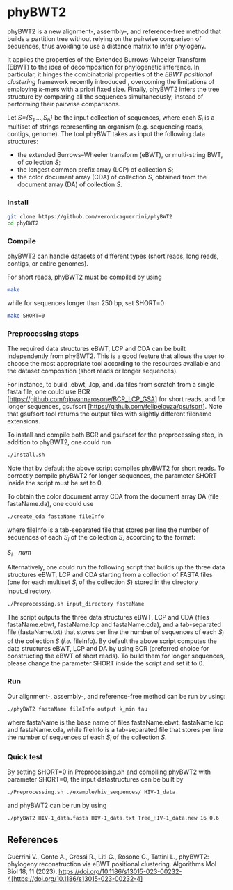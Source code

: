 # phyBWT2

phyBWT2 is a new alignment-, assembly-, and reference-free method that builds a partition tree without relying on the pairwise comparison of sequences, thus avoiding to use a distance matrix to infer phylogeny.

It applies the properties of the Extended Burrows-Wheeler Transform (EBWT) to the idea of decomposition for phylogenetic inference. 
In particular, it hinges the combinatorial properties of the *EBWT positional clustering* framework recently introduced , overcoming the limitations of employing *k*-mers with a priori fixed size. 
Finally, phyBWT2 infers the tree structure by comparing all the sequences simultaneously, instead of performing their pairwise comparisons.

Let *S={S<sub>1</sub>,...,S<sub>n</sub>}* be the input collection of sequences, where each *S<sub>i</sub>* is a multiset of strings representing an organism (e.g. sequencing reads, contigs, genome). The tool phyBWT takes as input the following data structures:
- the extended Burrows–Wheeler transform (eBWT), or multi-string BWT, of collection *S*;
- the longest common prefix array (LCP) of collection *S*;
- the color document array (CDA) of collection *S*, obtained from the document array (DA) of collection *S*.

### Install

```sh
git clone https://github.com/veronicaguerrini/phyBWT2
cd phyBWT2
```

### Compile
phyBWT2 can handle datasets of different types (short reads, long reads, contigs, or entire genomes). 

For short reads, phyBWT2 must be compiled by using

```sh
make
```
while for sequences longer than 250 bp, set SHORT=0

```sh
make SHORT=0
```

### Preprocessing steps

The required data structures eBWT, LCP and CDA can be built independently from phyBWT2. 
This is a good feature that allows the user to choose the most appropriate tool according to the resources available and the dataset composition (short reads or longer sequences).

For instance, to build .ebwt, .lcp, and .da files from scratch from a single fasta file, one could use BCR [https://github.com/giovannarosone/BCR_LCP_GSA] for short reads, and for longer sequences, gsufsort [https://github.com/felipelouza/gsufsort]. Note that gsufsort tool returns the output files with slightly different filename extensions.

To install and compile both BCR and gsufsort for the preprocessing step, in addition to phyBWT2, one could run

```sh
./Install.sh
```
Note that by default the above script compiles phyBWT2 for short reads. To correctly compile phyBWT2 for longer sequences, the parameter SHORT inside the script must be set to 0.

To obtain the color document array CDA from the document array DA (file fastaName.da), one could use

```sh
./create_cda fastaName fileInfo
```
where fileInfo is a tab-separated file that stores per line the number of sequences of each *S<sub>i</sub>* of the collection *S*, according to the format:

*S<sub>i</sub>&emsp;num*

Alternatively, one could run the following script that builds up the three data structures eBWT, LCP and CDA starting from a collection of FASTA files (one for each multiset *S<sub>i</sub>* of the collection *S*) stored in the directory input_directory.

```sh
./Preprocessing.sh input_directory fastaName
```

The script outputs the three data structures eBWT, LCP and CDA (files fastaName.ebwt, fastaName.lcp and fastaName.cda), and a tab-separated file (fastaName.txt) that stores per line the number of sequences of each *S<sub>i</sub>* of the collection *S* (*i.e.* fileInfo). 
By default the above script computes the data structures eBWT, LCP and DA by using BCR (preferred choice for constructing the eBWT of short reads). To build them for longer sequences, please change the parameter SHORT inside the script and set it to 0.

### Run

Our alignment-, assembly-, and reference-free method can be run by using:

```sh
./phyBWT2 fastaName fileInfo output k_min tau
```
where fastaName is the base name of files fastaName.ebwt, fastaName.lcp and fastaName.cda, while fileInfo is a tab-separated file that stores per line the number of sequences of each *S<sub>i</sub>* of the collection *S*.

### Quick test

By setting SHORT=0 in Preprocessing.sh and compiling phyBWT2 with parameter SHORT=0, the input datastructures can be built by

```sh
./Preprocessing.sh ./example/hiv_sequences/ HIV-1_data
```
and phyBWT2 can be run by using

```sh
./phyBWT2 HIV-1_data.fasta HIV-1_data.txt Tree_HIV-1_data.new 16 0.6
```

## References

Guerrini V., Conte A., Grossi R., Liti G., Rosone G., Tattini L., phyBWT2: phylogeny reconstruction via eBWT positional clustering. Algorithms Mol Biol 18, 11 (2023). https://doi.org/10.1186/s13015-023-00232-4[https://doi.org/10.1186/s13015-023-00232-4]

